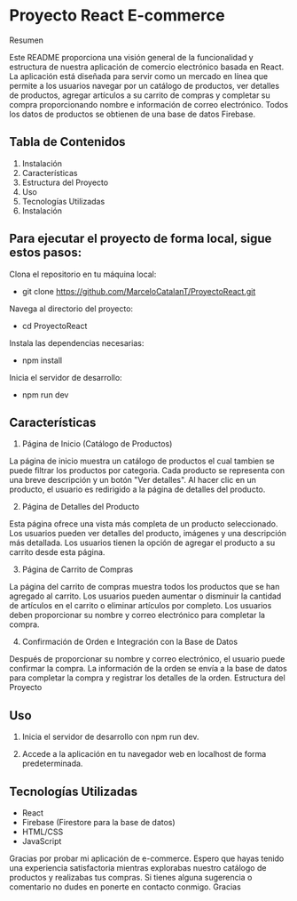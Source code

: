 # Proyecto React E-commerce

Resumen

Este README proporciona una visión general de la funcionalidad y estructura de nuestra aplicación de comercio electrónico basada en React. La aplicación está diseñada para servir como un mercado en línea que permite a los usuarios navegar por un catálogo de productos, ver detalles de productos, agregar artículos a su carrito de compras y completar su compra proporcionando nombre e información de correo electrónico. Todos los datos de productos se obtienen de una base de datos Firebase.

## Tabla de Contenidos

1. Instalación
2. Características
3. Estructura del Proyecto
4. Uso
5. Tecnologías Utilizadas
6. Instalación

## Para ejecutar el proyecto de forma local, sigue estos pasos:


Clona el repositorio en tu máquina local:

- git clone https://github.com/MarceloCatalanT/ProyectoReact.git

Navega al directorio del proyecto:

- cd ProyectoReact

Instala las dependencias necesarias:

- npm install

Inicia el servidor de desarrollo:

- npm run dev

## Características
1. Página de Inicio (Catálogo de Productos)
   
La página de inicio muestra un catálogo de productos el cual tambien se puede filtrar los productos por categoria.
Cada producto se representa con una breve descripción y un botón "Ver detalles".
Al hacer clic en un producto, el usuario es redirigido a la página de detalles del producto.

2. Página de Detalles del Producto
   
Esta página ofrece una vista más completa de un producto seleccionado.
Los usuarios pueden ver detalles del producto, imágenes y una descripción más detallada.
Los usuarios tienen la opción de agregar el producto a su carrito desde esta página.

3. Página de Carrito de Compras

La página del carrito de compras muestra todos los productos que se han agregado al carrito.
Los usuarios pueden aumentar o disminuir la cantidad de artículos en el carrito o eliminar artículos por completo.
Los usuarios deben proporcionar su nombre y correo electrónico para completar la compra.

4. Confirmación de Orden e Integración con la Base de Datos
   
Después de proporcionar su nombre y correo electrónico, el usuario puede confirmar la compra.
La información de la orden se envía a la base de datos para completar la compra y registrar los detalles de la orden.
Estructura del Proyecto

## Uso
1. Inicia el servidor de desarrollo con npm run dev.

2. Accede a la aplicación en tu navegador web en localhost de forma predeterminada.
   
## Tecnologías Utilizadas
- React
- Firebase (Firestore para la base de datos)
- HTML/CSS
- JavaScript

Gracias por probar mi aplicación de e-commerce. Espero que hayas tenido una experiencia satisfactoria mientras explorabas nuestro catálogo de productos y realizabas tus compras. Si tienes alguna sugerencia o comentario no dudes en ponerte en contacto conmigo. Gracias
